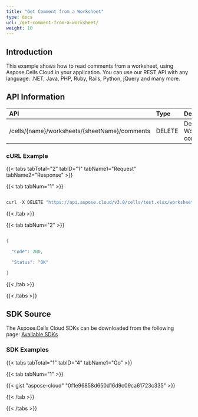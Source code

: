```yaml
---
title: "Get Comment from a Worksheet"
type: docs
url: /get-comment-from-a-worksheet/
weight: 10
---
```


## **Introduction**
This example shows how to read comments from a worksheet, using Aspose.Cells Cloud in your application. You can use our REST API with any language: .NET, Java, PHP, Ruby, Rails, Python, jQuery and many more.
## **API Information**

|**API**|**Type**|**Description**|**Resource Link**|
| :- | :- | :- | :- |
|/cells/{name}/worksheets/{sheetName}/comments|DELETE|Delete Worksheet comments|[GetWorkSheetComments](https://apireference.aspose.cloud/cells/#/Worksheets/GetWorkSheetComments)|
### **cURL Example**
{{< tabs tabTotal="2" tabID="1" tabName1="Request" tabName2="Response" >}}

{{< tab tabNum="1" >}}

```java

curl -X DELETE "https://api.aspose.cloud/v3.0/cells/test.xlsx/worksheets/Sheet1/comments" -H "accept: application/json"

```

{{< /tab >}}

{{< tab tabNum="2" >}}

```java

{

  "Code": 200,

  "Status": "OK"

}

```

{{< /tab >}}

{{< /tabs >}}
## **SDK Source**
The Aspose.Cells Cloud SDKs can be downloaded from the following page: [Available SDKs](/cells/available-sdks/)
### **SDK Examples**
{{< tabs tabTotal="1" tabID="4" tabName1="Go" >}}

{{< tab tabNum="1" >}}

{{< gist "aspose-cloud" "0f1e96858d650d16d9c09ca61723c335" >}}

{{< /tab >}}

{{< /tabs >}}
